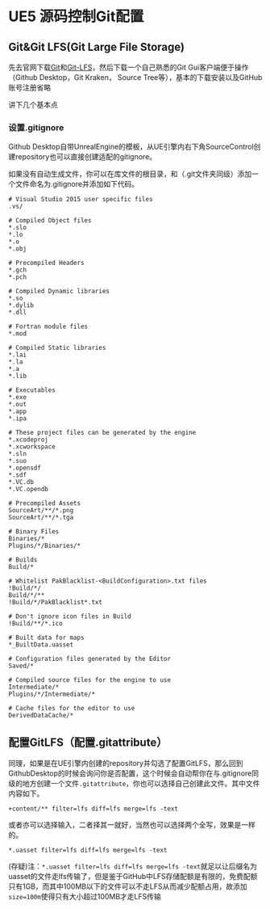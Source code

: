 # UE5 源码控制Git配置

## Git&Git LFS(Git Large File Storage)

先去官网下载[Git](https://git-scm.com/)和[Git-LFS](https://git-lfs.com/)，然后下载一个自己熟悉的Git Gui客户端便于操作（Github Desktop，Git Kraken， Source Tree等），基本的下载安装以及GitHub账号注册省略

讲下几个基本点

### 设置.gitignore

Github Desktop自带UnrealEngine的模板，从UE引擎内右下角SourceControl创建repository也可以直接创建适配的gitignore。

如果没有自动生成文件，你可以在库文件的根目录，和（.git文件夹同级）添加一个文件命名为.gitignore并添加如下代码。

```
# Visual Studio 2015 user specific files
.vs/

# Compiled Object files
*.slo
*.lo
*.o
*.obj

# Precompiled Headers
*.gch
*.pch

# Compiled Dynamic libraries
*.so
*.dylib
*.dll

# Fortran module files
*.mod

# Compiled Static libraries
*.lai
*.la
*.a
*.lib

# Executables
*.exe
*.out
*.app
*.ipa

# These project files can be generated by the engine
*.xcodeproj
*.xcworkspace
*.sln
*.suo
*.opensdf
*.sdf
*.VC.db
*.VC.opendb

# Precompiled Assets
SourceArt/**/*.png
SourceArt/**/*.tga

# Binary Files
Binaries/*
Plugins/*/Binaries/*

# Builds
Build/*

# Whitelist PakBlacklist-<BuildConfiguration>.txt files
!Build/*/
Build/*/**
!Build/*/PakBlacklist*.txt

# Don't ignore icon files in Build
!Build/**/*.ico

# Built data for maps
*_BuiltData.uasset

# Configuration files generated by the Editor
Saved/*

# Compiled source files for the engine to use
Intermediate/*
Plugins/*/Intermediate/*

# Cache files for the editor to use
DerivedDataCache/*

```

## 配置GitLFS（配置.gitattribute）

同理，如果是在UE引擎内创建的repository并勾选了配置GitLFS，那么回到GithubDesktop的时候会询问你是否配置，这个时候会自动帮你在与.gitignore同级的地方创建一个文件`.gitattribute`，你也可以选择自己创建此文件。其中文件内容如下。

```
+content/** filter=lfs diff=lfs merge=lfs -text
```

或者亦可以选择输入，二者择其一就好，当然也可以选择两个全写，效果是一样的。

```
*.uasset filter=lfs diff=lfs merge=lfs -text
```

(存疑)注：`*.uasset filter=lfs diff=lfs merge=lfs -text`就足以让后缀名为uasset的文件走lfs传输了，但是鉴于GitHub中LFS存储配额是有限的，免费配额只有1GB，而其中100MB以下的文件可以不走LFS从而减少配额占用，故添加`size=100m`使得只有大小超过100MB才走LFS传输